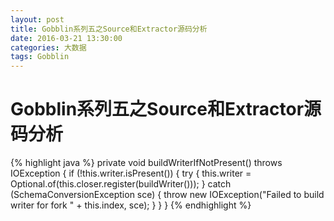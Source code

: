 ```yaml
---
layout: post
title: Gobblin系列五之Source和Extractor源码分析
date: 2016-03-21 13:30:00
categories: 大数据
tags: Gobblin
---
```

# Gobblin系列五之Source和Extractor源码分析

{% highlight java %}
private void buildWriterIfNotPresent() throws IOException {
  if (!this.writer.isPresent()) {
    try {
      this.writer = Optional.of(this.closer.register(buildWriter()));
    } catch (SchemaConversionException sce) {
      throw new IOException("Failed to build writer for fork " + this.index, sce);
    }
  }
}
{% endhighlight %}
